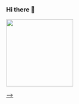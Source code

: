 ### Hi there 👋
<div>
  <a href="https://github.com/joao25102000silva">
  <img height="180em" src="https://github-readme-stats.vercel.app/api/top-langs/?username=joao25102000silva&layout=donut">
</div>

-->

